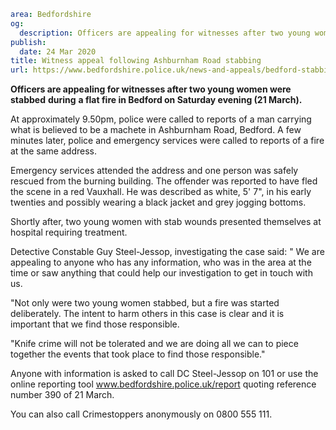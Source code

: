 ```yaml
area: Bedfordshire
og:
  description: Officers are appealing for witnesses after two young women were stabbed during a flat fire in Bedford on Saturday evening (21 March).
publish:
  date: 24 Mar 2020
title: Witness appeal following Ashburnham Road stabbing
url: https://www.bedfordshire.police.uk/news-and-appeals/bedford-stabbing-march2020
```

**Officers are appealing for witnesses after two young women were stabbed** **during** **a flat fire in Bedford on Saturday evening (21 March).**

At approximately 9.50pm, police were called to reports of a man carrying what is believed to be a machete in Ashburnham Road, Bedford. A few minutes later, police and emergency services were called to reports of a fire at the same address.

Emergency services attended the address and one person was safely rescued from the burning building. The offender was reported to have fled the scene in a red Vauxhall. He was described as white, 5' 7", in his early twenties and possibly wearing a black jacket and grey jogging bottoms.

Shortly after, two young women with stab wounds presented themselves at hospital requiring treatment.

Detective Constable Guy Steel-Jessop, investigating the case said: " We are appealing to anyone who has any information, who was in the area at the time or saw anything that could help our investigation to get in touch with us.

"Not only were two young women stabbed, but a fire was started deliberately. The intent to harm others in this case is clear and it is important that we find those responsible.

"Knife crime will not be tolerated and we are doing all we can to piece together the events that took place to find those responsible."

Anyone with information is asked to call DC Steel-Jessop on 101 or use the online reporting tool www.bedfordshire.police.uk/report quoting reference number 390 of 21 March.

You can also call Crimestoppers anonymously on 0800 555 111.
